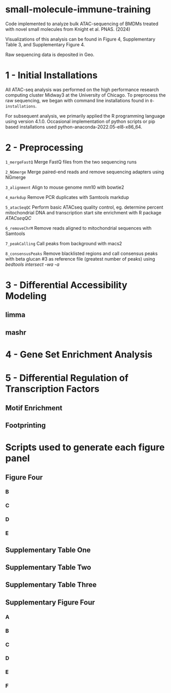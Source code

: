 # small-molecule-immune-training
Code implemented to analyze bulk ATAC-sequencing of BMDMs treated with novel small molecules from Knight et al. PNAS. (2024)

Visualizations of this analysis can be found in Figure 4, Supplementary Table 3, and Supplementary Figure 4.

Raw sequencing data is deposited in Geo. 


# 1 - Initial Installations
All ATAC-seq analysis was performed on the high performance research computing cluster Midway3 at the University of Chicago. To preprocess the raw sequencing, we began with command line installations found in `0-installations`. 

For subsequent analysis, we primarily applied the R programming language using version 4.1.0. Occasional implementation of python scripts or pip based installations used python-anaconda-2022.05-el8-x86_64. 

# 2 - Preprocessing
`1_mergeFastQ`
Merge FastQ files from the two sequencing runs

`2_NGmerge`
Merge paired-end reads and remove sequencing adapters using NGmerge

`3_alignment`
Align to mouse genome mm10 with bowtie2

`4_markdup`
Remove PCR duplicates with Samtools markdup

`5_atacSeqQC`
Perform basic ATACseq quality control, eg. determine percent mitochondrial DNA and transcription start site enrichment with R package <i>ATACseqQC</i>

`6_removeChrM`
Remove reads aligned to mitochondrial sequences with Samtools

`7_peakCalling`
Call peaks from background with macs2

`8_consensusPeaks`
Remove blacklisted regions and call consensus peaks with beta glucan #3 as reference file (greatest number of peaks) using <i>bedtools intersect -wa -a</i>


# 3 - Differential Accessibility Modeling

## limma

## mashr


# 4 - Gene Set Enrichment Analysis


# 5 - Differential Regulation of Transcription Factors

## Motif Enrichment

## Footprinting


# Scripts used to generate each figure panel

## Figure Four

### B

### C

### D

### E

## Supplementary Table One

## Supplementary Table Two

## Supplementary Table Three

## Supplementary Figure Four

### A

### B

### C

### D

### E

### F
